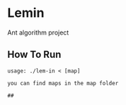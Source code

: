 # Lemin
Ant algorithm project

## How To Run
```make re  
usage: ./lem-in < [map]

you can find maps in the map folder

##
